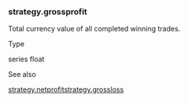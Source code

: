 ### strategy.grossprofit

Total currency value of all completed winning trades.

Type

series float

See also

[strategy.netprofit](#var_strategy.netprofit)[strategy.grossloss](#var_strategy.grossloss)
